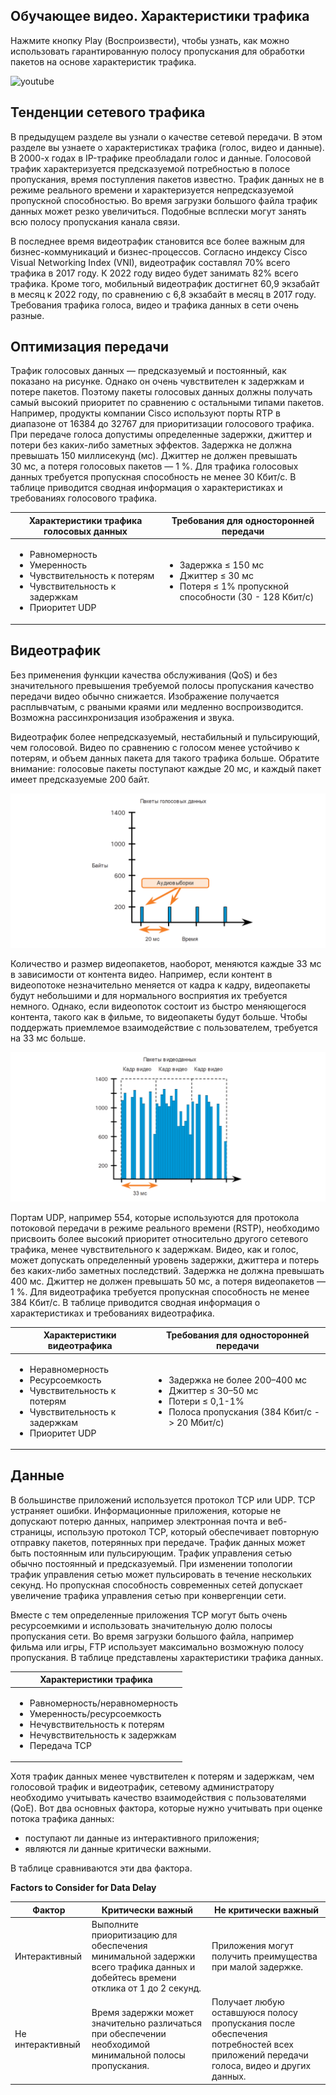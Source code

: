 <!-- 9.2.1 -->
## Обучающее видео. Характеристики трафика

Нажмите кнопку Play (Воспроизвести), чтобы узнать, как можно использовать гарантированную полосу пропускания для обработки пакетов на основе характеристик трафика.

![youtube](https://www.youtube.com/watch?v=T9HlXNYJNdg)

<!-- 9.2.2 -->
## Тенденции сетевого трафика

В предыдущем разделе вы узнали о качестве сетевой передачи. В этом разделе вы узнаете о характеристиках трафика (голос, видео и данные). В 2000-х годах в IP-трафике преобладали голос и данные. Голосовой трафик характеризуется предсказуемой потребностью в полосе пропускания, время поступления пакетов известно. Трафик данных не в режиме реального времени и характеризуется непредсказуемой пропускной способностью. Во время загрузки большого файла трафик данных может резко увеличиться. Подобные всплески могут занять всю полосу пропускания канала связи.

В последнее время видеотрафик становится все более важным для бизнес-коммуникаций и бизнес-процессов. Согласно индексу Cisco Visual Networking Index (VNI), видеотрафик составлял 70% всего трафика в 2017 году. К 2022 году видео будет занимать 82% всего трафика. Кроме того, мобильный видеотрафик достигнет 60,9 экзабайт в месяц к 2022 году, по сравнению с 6,8 экзабайт в месяц в 2017 году. Требования трафика  голоса, видео и трафика данных в сети очень разные.

<!-- 9.2.3 -->
## Оптимизация передачи

Трафик голосовых данных — предсказуемый и постоянный, как показано на рисунке. Однако он очень чувствителен к задержкам и потере пакетов. Поэтому пакеты голосовых данных должны получать самый высокий приоритет по сравнению с остальными типами пакетов. Например, продукты компании Cisco используют порты RTP в диапазоне от 16384 до 32767 для приоритизации голосового трафика. При передаче голоса допустимы определенные задержки, джиттер и потери без каких-либо заметных эффектов. Задержка не должна превышать 150 миллисекунд (мс). Джиттер не должен превышать 30 мс, а потеря голосовых пакетов — 1 %. Для трафика голосовых данных требуется пропускная способность не менее 30 Кбит/с. В таблице приводится сводная информация о характеристиках и требованиях голосового трафика.

| Характеристики трафика голосовых данных | Требования для односторонней передачи |
| --- | --- |
| <ul><li>Равномерность</li><li>Умеренность</li><li>Чувствительность к потерям</li><li>Чувствительность к задержкам</li><li>Приоритет UDP</li></ul> | <ul><li>Задержка ≤ 150 мс</li><li>Джиттер ≤ 30 мс</li><li>Потеря ≤ 1% пропускной способности (30 - 128 Кбит/с)</li></ul> |

<!-- 9.2.4 -->
## Видеотрафик 

Без применения функции качества обслуживания (QoS) и без значительного превышения требуемой полосы пропускания качество передачи видео обычно снижается. Изображение получается расплывчатым, с рваными краями или медленно воспроизводится. Возможна рассинхронизация изображения и звука.

Видеотрафик более непредсказуемый, нестабильный и пульсирующий, чем голосовой. Видео по сравнению с голосом менее устойчиво к потерям, и объем данных пакета для такого трафика больше. Обратите внимание: голосовые пакеты поступают каждые 20 мс, и каждый пакет имеет предсказуемые 200 байт.

![](./assets/9.2.4-1.png)
<!-- /courses/ensa-dl/ae8eb390-34fd-11eb-ba19-f1886492e0e4/aeb59c8c-34fd-11eb-ba19-f1886492e0e4/assets/c6842962-1c46-11ea-af56-e368b99e9723.svg -->

<!--
На рисунке показан график голосовых пакетов, поступающих каждые 20 мс и по 200 байт каждый.
-->

Количество и размер видеопакетов, наоборот, меняются каждые 33 мс в зависимости от контента видео. Например, если контент в видеопотоке незначительно меняется от кадра к кадру, видеопакеты будут небольшими и для нормального восприятия их требуется немного. Однако, если видеопоток состоит из быстро меняющегося контента, такого как в фильме, то видеопакеты будут больше. Чтобы поддержать приемлемое взаимодействие с пользователем, требуется на 33 мс больше.

![](./assets/9.2.4-2.png)
<!-- /courses/ensa-dl/ae8eb390-34fd-11eb-ba19-f1886492e0e4/aeb59c8c-34fd-11eb-ba19-f1886492e0e4/assets/c6847781-1c46-11ea-af56-e368b99e9723.svg -->

<!--
На рисунке показан график видеопакетов, изменяющихся по размеру и количеству каждые 33 мс. Первый видеокадр прибыл в 33 мс, имеет восемь образцов и варьируется от 1050 байт до 1200 байт в размере. Второй видеокадр прибыл в 33 мс, имеет пятнадцать образцов и варьируется от 600 байт до 1300 байт в размере. Третий видеокадр прибыл в 33 мс, имеет девять образцов и варьируется от 500 байт до 1200 байт в размере.
-->

Портам UDP, например 554, которые используются для протокола потоковой передачи в режиме реального времени (RSTP), необходимо присвоить более высокий приоритет относительно другого сетевого трафика, менее чувствительного к задержкам. Видео, как и голос, может допускать определенный уровень задержки, джиттера и потерь без каких-либо заметных последствий. Задержка не должна превышать 400 мс. Джиттер не должен превышать 50 мс, а потеря видеопакетов — 1 %. Для видеотрафика требуется пропускная способность не менее 384 Кбит/с. В таблице приводится сводная информация о характеристиках и требованиях видеотрафика.

| Характеристики видеотрафика | Требования для односторонней передачи |
| --- | --- |
| <ul><li>Неравномерность</li><li>Ресурсоемкость</li><li>Чувствительность к потерям</li><li>Чувствительность к задержкам</li><li>Приоритет UDP</li></ul> | <ul><li>Задержка не более 200–400 мс</li><li>Джиттер ≤ 30–50 мс</li><li>Потери ≤ 0,1-1%</li><li>Полоса пропускания (384 Кбит/с - > 20 Мбит/с)</li></ul> |

<!-- 9.2.5 -->
## Данные

В большинстве приложений используется протокол TCP или UDP. TCP устраняет ошибки. Информационные приложения, которые не допускают потерю данных, например электронная почта и веб-страницы, использую протокол TCP, который обеспечивает повторную отправку пакетов, потерянных при передаче. Трафик данных может быть постоянным или пульсирующим. Трафик управления сетью обычно постоянный и предсказуемый. При изменении топологии трафик управления сетью может пульсировать в течение нескольких секунд. Но пропускная способность современных сетей допускает увеличение трафика управления сетью при конвергенции сети.

Вместе с тем определенные приложения TCP могут быть очень ресурсоемкими и использовать значительную долю полосы пропускания сети. Во время загрузки большого файла, например фильма или игры, FTP использует максимально возможную полосу пропускания. В таблице представлены характеристики трафика данных.

| Характеристики трафика |
| --- |
| <ul><li>Равномерность/неравномерность</li><li>Умеренность/ресурсоемкость</li><li>Нечувствительность к потерям</li><li>Нечувствительность к задержкам</li><li>Передача TCP</li></ul> |

Хотя трафик данных менее чувствителен к потерям и задержкам, чем голосовой трафик и видеотрафик, сетевому администратору необходимо учитывать качество взаимодействия с пользователями (QoE). Вот два основных фактора, которые нужно учитывать при оценке потока трафика данных:

* поступают ли данные из интерактивного приложения;
* являются ли данные критически важными.

В таблице сравниваются эти два фактора.

**Factors to Consider for Data Delay**

| **Фактор**  | **Критически важный**  | **Не критически важный** |
| --- | --- | --- |
| Интерактивный | Выполните приоритизацию для обеспечения минимальной задержки всего трафика данных и добейтесь времени отклика от 1 до 2 секунд. | Приложения могут получить преимущества при малой задержке. |
| Не интерактивный | Время задержки может значительно различаться при обеспечении необходимой минимальной полосы пропускания. | Получает любую оставшуюся полосу пропускания после обеспечения потребностей всех приложений передачи голоса, видео и других данных. |

<!-- 9.2.6 -->
<!-- quiz -->

